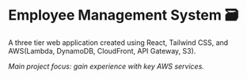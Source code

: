 # Employee Management System 🗃️ 

A three tier web application created using React, Tailwind CSS, and AWS(Lambda, DynamoDB, CloudFront, API Gateway, S3).

*Main project focus: gain experience with key AWS services.*

